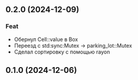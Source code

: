 ## 0.2.0 (2024-12-09)

### Feat

- Обернул Cell::value в Box
- Переезд c std:sync:Mutex -> parking_lot::Mutex
- Сделал сортировку с помощью rayon

## 0.1.0 (2024-12-06)
